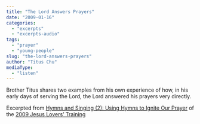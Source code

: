 ```yaml
---
title: "The Lord Answers Prayers"
date: "2009-01-16"
categories: 
  - "excerpts"
  - "excerpts-audio"
tags: 
  - "prayer"
  - "young-people"
slug: "the-lord-answers-prayers"
author: "Titus Chu"
mediaType: 
  - "listen"
---
```


Brother Titus shares two examples from his own experience of how, in his early days of serving the Lord, the Lord answered his prayers very directly.

Excerpted from [Hymns and Singing (2): Using Hymns to Ignite Our Prayer](https://www.asweetsavor.org/using-hymns-to-ignite-our-prayer/) of the [2009 Jesus Lovers’ Training](https://www.asweetsavor.org/conference-loving-the-lord-jesus/)
